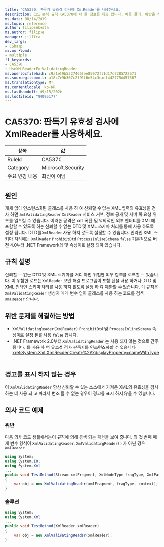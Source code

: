 ```yaml
---
title: 'CA5370: 판독기 유효성 검사에 XmlReader를 사용하세요.'
description: 코드 분석 규칙 CA5370에 대 한 정보를 제공 합니다. 예를 들어, 위반을 해결 하는 방법, 위반 하는 경우를 포함 합니다.
ms.date: 08/14/2019
ms.topic: reference
author: filipsebesta
ms.author: filipse
manager: jillfra
dev_langs:
- CSharp
ms.workload:
- multiple
f1_keywords:
- CA5370
- UseXMLReaderForValidatingReader
ms.openlocfilehash: c9a1e59b53274652ee85072f11d17c7285722671
ms.sourcegitcommit: a18c7e9b367c2f92f6e54c3eaef442775d457667
ms.translationtype: MT
ms.contentlocale: ko-KR
ms.lasthandoff: 09/15/2020
ms.locfileid: "90095177"
---
```

# <a name="ca5370-use-xmlreader-for-validating-reader"></a>CA5370: 판독기 유효성 검사에 XmlReader를 사용하세요.

|항목|값|
|-|-|
|RuleId|CA5370|
|Category|Microsoft.Security|
|주요 변경 내용|최신이 아님|

## <a name="cause"></a>원인

개체 없이 인스턴스화된 클래스를 사용 하 여 신뢰할 수 없는 XML 입력의 유효성을 검사 하면 `XmlValidatingReader` `XmlReader` 서비스 거부, 정보 공개 및 서버 쪽 요청 위조를 일으킬 수 있습니다. 이러한 공격은 xml 폭탄 및 악의적인 외부 엔터티를 XML에 포함할 수 있도록 하는 신뢰할 수 없는 DTD 및 XML 스키마 처리를 통해 사용 하도록 설정 됩니다. DTD를 `XmlReader` 사용 하지 않도록 설정할 수 있습니다. 인라인 XML 스키마 처리에는 `XmlReader` `ProhibitDtd` `ProcessInlineSchema` `false` 기본적으로 버전 4.0부터 .NET Framework의 및 속성이로 설정 되어 있습니다.

## <a name="rule-description"></a>규칙 설명

신뢰할 수 없는 DTD 및 XML 스키마를 처리 하면 위험한 외부 참조를 로드할 수 있습니다. 이 위험한 로드는 `XmlReader` 보안 해결 프로그램이 포함 된을 사용 하거나 DTD 및 XML 인라인 스키마 처리를 사용 하지 않도록 설정 하 여 제한할 수 있습니다. 이 규칙은 `XmlValidatingReader` 생성자 매개 변수 없이 클래스를 사용 하는 코드를 검색 `XmlReader` 합니다.

## <a name="how-to-fix-violations"></a>위반 문제를 해결하는 방법

- `XmlValidatingReader(XmlReader)` `ProhibitDtd` 및 `ProcessInlineSchema` 속성이로 설정 된를 사용 `false` 합니다.
- .NET Framework 2.0부터 `XmlValidatingReader` 는 사용 되지 않는 것으로 간주 됩니다. 를 사용 하 여 유효성 검사 판독기를 인스턴스화할 수 있습니다 <xref:System.Xml.XmlReader.Create%2A?displayProperty=nameWithType> .

## <a name="when-to-suppress-warnings"></a>경고를 표시 하지 않는 경우

이 `XmlValidatingReader` 항상 신뢰할 수 있는 소스에서 가져온 XML의 유효성을 검사 하는 데 사용 되 고 따라서 변조 될 수 없는 경우이 경고를 표시 하지 않을 수 있습니다.

## <a name="pseudo-code-examples"></a>의사 코드 예제

### <a name="violation"></a>위반

다음 의사 코드 샘플에서는이 규칙에 의해 검색 되는 패턴을 보여 줍니다.
의 첫 번째 매개 변수 형식이 `XmlValidatingReader.XmlValidatingReader()` 가 아닌 경우 `XmlReader`

```csharp
using System;
using System.IO;
using System.Xml;
...
public void TestMethod(Stream xmlFragment, XmlNodeType fragType, XmlParserContext context)
{
    var obj = new XmlValidatingReader(xmlFragment, fragType, context);
}
```

### <a name="solution"></a>솔루션

```csharp
using System;
using System.Xml;
...
public void TestMethod(XmlReader xmlReader)
{
    var obj = new XmlValidatingReader(xmlReader);
}
```
